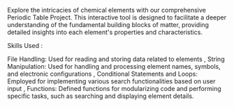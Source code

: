 Explore the intricacies of chemical elements with our comprehensive Periodic Table Project. This interactive tool is designed to facilitate a deeper understanding of the fundamental building blocks of matter, providing detailed insights into each element's properties and characteristics.

Skills Used :

File Handling: Used for reading and storing data related to elements , 
String Manipulation: Used for handling and processing element names, symbols, and electronic configurations ,
Conditional Statements and Loops: Employed for implementing various search functionalities based on user input , 
Functions: Defined functions for modularizing code and performing specific tasks, such as searching and displaying element details.
